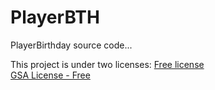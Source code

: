 # PlayerBTH
 PlayerBirthday source code...
 
 This project is under two licenses:
 [Free license](https://github.com/KarmaConfigs/PlayerBTH/blob/master/LICENSE)<br>
 [GSA License - Free](https://karmaconfigs.ml/license)
